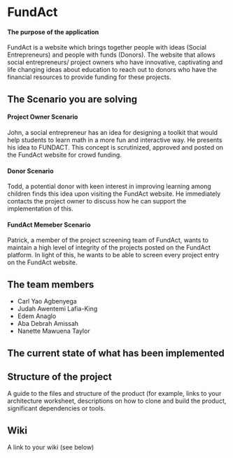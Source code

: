 FundAct
=======
####	The purpose of the application
FundAct is a website which brings together people with ideas (Social Entrepreneurs) and people with funds (Donors). The website that allows social entrepreneurs/ project owners who have innovative, captivating and life changing ideas about education to reach out to donors who have the financial resources to provide funding for these projects.

## The Scenario you are solving
#### Project Owner Scenario
John, a social entrepreneur has an idea for designing a toolkit that would help students to learn math in a more fun and interactive way. He presents his idea to FUNDACT. This concept is scrutinized, approved and posted on the FundAct website for crowd funding.

#### Donor Scenario
Todd, a potential donor with keen interest in improving learning among children finds this idea upon visiting the FundAct website. He immediately contacts the project owner to discuss how he can support the implementation of this.

#### FundAct Memeber Scenario
Patrick, a member of the project screening team of FundAct, wants to maintain a high level of integrity of the projects posted on the FundAct platform. In light of this, he wants to be able to screen every project entry on the FundAct website.

## The team members
* Carl Yao Agbenyega
* Judah Awentemi Lafia-King
* Edem Anaglo
* Aba Debrah Amissah
* Nanette Mawuena Taylor

## The current state of what has been implemented


## Structure of the project
A guide to the files and structure of the product (for example, links to your architecture worksheet, descriptions on how to clone and build the product, significant dependencies or tools.

## Wiki
A link to your wiki (see below)
